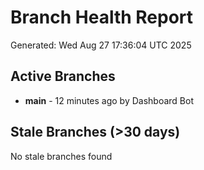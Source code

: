 # Branch Health Report
Generated: Wed Aug 27 17:36:04 UTC 2025

## Active Branches
- **main** - 12 minutes ago by Dashboard Bot

## Stale Branches (>30 days)
No stale branches found
